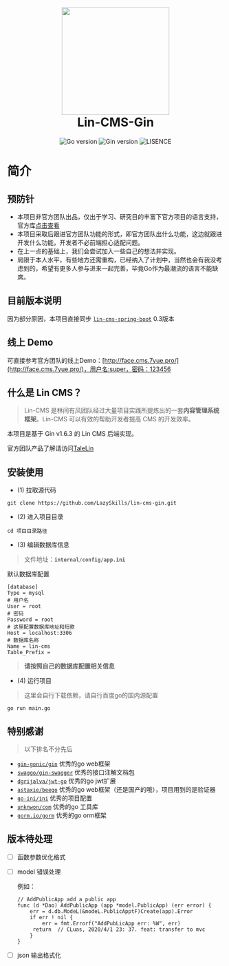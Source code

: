 <h1 align="center">
  <a href="http://doc.cms.7yue.pro/">
  <img src="http://doc.cms.7yue.pro/left-logo.png" width="250"/></a>
  <br>
  Lin-CMS-Gin
</h1>

<p align="center">
  <img src="https://img.shields.io/badge/Go-%3E%3D1.13-blue.svg" alt="Go version" data-canonical-src="https://img.shields.io/badge/Go-%3E%3D1.13-blue.svg" style="max-width:100%;"></a>
  <img src="https://img.shields.io/badge/Gin-%3E%3Dv1.6.3-Light blue.svg" alt="Gin version" data-canonical-src="https://img.shields.io/badge/Gin-%3E%3Dv1.6.3-Light blue.svg" style="max-width:100%;"></a>
  <img src="https://img.shields.io/badge/license-license--2.0-lightgrey.svg" alt="LISENCE" data-canonical-src="https://img.shields.io/badge/license-license--2.0-lightgrey.svg" style="max-width:100%;"></a>
</p>

# 简介

## 预防针

* 本项目非官方团队出品，仅出于学习、研究目的丰富下官方项目的语言支持，官方库[点击查看](https://github.com/TaleLin)
* 本项目采取后跟进官方团队功能的形式，即官方团队出什么功能，这边就跟进开发什么功能，开发者不必前端担心适配问题。
* 在上一点的基础上，我们会尝试加入一些自己的想法并实现。
* 局限于本人水平，有些地方还需重构，已经纳入了计划中，当然也会有我没考虑到的，希望有更多人参与进来一起完善，毕竟Go作为最潮流的语言不能缺席。

## 目前版本说明

因为部分原因，本项目直接同步 [`lin-cms-spring-boot`](https://github.com/TaleLin/lin-cms-spring-boot) 0.3版本

## 线上 Demo

可直接参考官方团队的线上Demo：[http://face.cms.7yue.pro/](http://face.cms.7yue.pro/)，用户名:super，密码：123456

## 什么是 Lin CMS？

> Lin-CMS 是林间有风团队经过大量项目实践所提炼出的一套**内容管理系统框架**。Lin-CMS 可以有效的帮助开发者提高 CMS 的开发效率。

本项目是基于 Gin v1.6.3 的 Lin CMS 后端实现。

官方团队产品了解请访问[TaleLin](https://github.com/TaleLin)

## 安装使用

- (1) 拉取源代码

```
git clone https://github.com/LazySkills/lin-cms-gin.git
```

- (2) 进入项目目录

```
cd 项目目录路径
```

- (3) 编辑数据库信息

> 文件地址：**`internal/config/app.ini`**

默认数据库配置
```
[database]
Type = mysql
# 用户名
User = root
# 密码
Password = root
# 这里配置数据库地址和短款
Host = localhost:3306
# 数据库名称
Name = lin-cms
Table_Prefix =
```

> **请按照自己的数据库配置相关信息**

- (4) 运行项目

> 这里会自行下载依赖，请自行百度go的国内源配置

```
go run main.go
```


## 特别感谢

> 以下排名不分先后

- [`gin-gonic/gin`](https://github.com/gin-gonic/gin)  优秀的go web框架
- [`swaggo/gin-swagger`](https://github.com/swaggo/gin-swagger) 优秀的接口注解文档包
- [`dgrijalva/jwt-go`](https://github.com/dgrijalva/jwt-go) 优秀的go jwt扩展
- [`astaxie/beego`](https://github.com/astaxie/beego) 优秀的go web框架（还是国产的哦），项目用到的是验证器
- [`go-ini/ini`](https://github.com/go-ini/ini) 优秀的项目配置
- [`unknwon/com`](https://github.com/unknwon/com) 优秀的go 工具库
- [`gorm.io/gorm`](https://github.com/jinzhu/gorm) 优秀的go orm框架


## 版本待处理

- [ ] 函数参数优化格式

- [ ] model 错误处理

    例如：
    ~~~
    // AddPublicApp add a public app
    func (d *Dao) AddPublicApp (app *model.PublicApp) (err error) {
        err = d.db.ModeL(&modeL.PublicApptF)Create(app).Error
        if err ! nil {
            err = fmt.Errorf("AddPubLicApp err: %W", err)
         return  // CLuas, 2020/4/1 23: 37. feat: transfer to mvc
        }
    }
    ~~~

- [ ] json 输出格式化